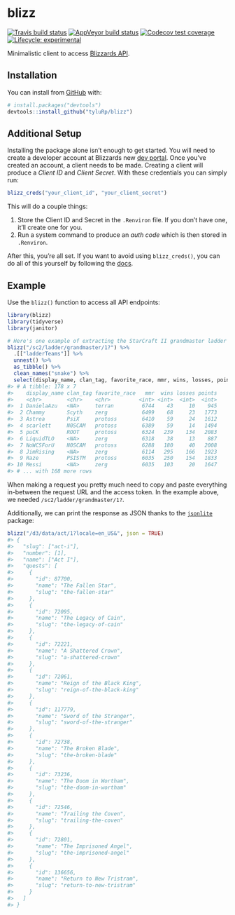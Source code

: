 
<!-- README.md is generated from README.Rmd. Please edit that file -->

# blizz

<!-- badges: start -->

[![Travis build
status](https://travis-ci.org/tyluRp/blizz.svg?branch=master)](https://travis-ci.org/tyluRp/blizz)
[![AppVeyor build
status](https://ci.appveyor.com/api/projects/status/github/tyluRp/blizz?branch=master&svg=true)](https://ci.appveyor.com/project/tyluRp/blizz)
[![Codecov test
coverage](https://codecov.io/gh/tyluRp/blizz/branch/master/graph/badge.svg)](https://codecov.io/gh/tyluRp/blizz?branch=master)
[![Lifecycle:
experimental](https://img.shields.io/badge/lifecycle-experimental-orange.svg)](https://www.tidyverse.org/lifecycle/#experimental)
<!-- badges: end -->

Minimalistic client to access [Blizzards
API](https://develop.battle.net/).

## Installation

You can install from [GitHub](https://github.com/) with:

``` r
# install.packages("devtools")
devtools::install_github("tyluRp/blizz")
```

## Additional Setup

Installing the package alone isn’t enough to get started. You will need
to create a developer account at Blizzards new [dev
portal](https://develop.battle.net/). Once you’ve created an account, a
client needs to be made. Creating a client will produce a *Client ID*
and *Client Secret*. With these credentials you can simply run:

``` r
blizz_creds("your_client_id", "your_client_secret")
```

This will do a couple things:

1.  Store the Client ID and Secret in the `.Renviron` file. If you don’t
    have one, it’ll create one for you.
2.  Run a system command to produce an *auth code* which is then stored
    in `.Renviron`.

After this, you’re all set. If you want to avoid using `blizz_creds()`,
you can do all of this yourself by following the
[docs](https://develop.battle.net/documentation/guides/getting-started).

## Example

Use the `blizz()` function to access all API endpoints:

``` r
library(blizz)
library(tidyverse)
library(janitor)

# Here's one example of extracting the StarCraft II grandmaster ladder
blizz("/sc2/ladder/grandmaster/1?") %>% 
  .[["ladderTeams"]] %>% 
  unnest() %>% 
  as_tibble() %>% 
  clean_names("snake") %>% 
  select(display_name, clan_tag, favorite_race, mmr, wins, losses, points)
#> # A tibble: 178 x 7
#>    display_name clan_tag favorite_race   mmr  wins losses points
#>    <chr>        <chr>    <chr>         <int> <int>  <int>  <int>
#>  1 DanielaAzu   <NA>     terran         6744    43     10    945
#>  2 Chammy       Scyth    zerg           6499    68     23   1773
#>  3 Astrea       PsiX     protoss        6410    59     24   1612
#>  4 scarlett     N0SCAM   protoss        6389    59     14   1494
#>  5 puCK         ROOT     protoss        6324   239    134   2083
#>  6 LiquidTLO    <NA>     zerg           6318    38     13    887
#>  7 NoWCSForU    N0SCAM   protoss        6288   180     40   2008
#>  8 JimRising    <NA>     zerg           6114   295    166   1923
#>  9 Raze         PSISTM   protoss        6035   250    154   1833
#> 10 Messi        <NA>     zerg           6035   103     20   1647
#> # ... with 168 more rows
```

When making a request you pretty much need to copy and paste everything
in-between the request URL and the access token. In the example above,
we needed `/sc2/ladder/grandmaster/1?`.

Additionally, we can print the response as JSON thanks to the
[`jsonlite`](https://github.com/jeroen/jsonlite) package:

``` r
blizz("/d3/data/act/1?locale=en_US&", json = TRUE)
#> {
#>   "slug": ["act-i"],
#>   "number": [1],
#>   "name": ["Act I"],
#>   "quests": [
#>     {
#>       "id": 87700,
#>       "name": "The Fallen Star",
#>       "slug": "the-fallen-star"
#>     },
#>     {
#>       "id": 72095,
#>       "name": "The Legacy of Cain",
#>       "slug": "the-legacy-of-cain"
#>     },
#>     {
#>       "id": 72221,
#>       "name": "A Shattered Crown",
#>       "slug": "a-shattered-crown"
#>     },
#>     {
#>       "id": 72061,
#>       "name": "Reign of the Black King",
#>       "slug": "reign-of-the-black-king"
#>     },
#>     {
#>       "id": 117779,
#>       "name": "Sword of the Stranger",
#>       "slug": "sword-of-the-stranger"
#>     },
#>     {
#>       "id": 72738,
#>       "name": "The Broken Blade",
#>       "slug": "the-broken-blade"
#>     },
#>     {
#>       "id": 73236,
#>       "name": "The Doom in Wortham",
#>       "slug": "the-doom-in-wortham"
#>     },
#>     {
#>       "id": 72546,
#>       "name": "Trailing the Coven",
#>       "slug": "trailing-the-coven"
#>     },
#>     {
#>       "id": 72801,
#>       "name": "The Imprisoned Angel",
#>       "slug": "the-imprisoned-angel"
#>     },
#>     {
#>       "id": 136656,
#>       "name": "Return to New Tristram",
#>       "slug": "return-to-new-tristram"
#>     }
#>   ]
#> }
```
